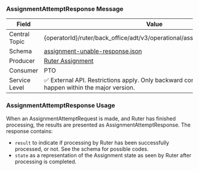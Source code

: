 ### AssignmentAttemptResponse Message
| Field         | Value                                                                                                                       |
|---------------|-----------------------------------------------------------------------------------------------------------------------------|
| Central Topic | {operatorId}/ruter/back_office/adt/v3/operational/assignment/unable/response                                                |
| Schema        | [ assignment-unable-response.json ](json-schemas/operational/assignment/unable/response/assignment-unable-response.json)    |
| Producer      | [Ruter Assignment](https://github.com/orgs/RuterNo/teams/assignment)                                                        |
| Consumer      | PTO                                                                                                                         |
| Service Level | ✅ External API. Restrictions apply. Only backward compatible changes may happen within the major version.                   |

### AssignmentAttemptResponse Usage
When an AssignmentAttemptRequest is made, and Ruter has finished processing, the results are presented as AssignmentAttemptResponse.
The response contains:
- `result` to indicate if processing by Ruter has been successfully processed, or not. See the schema for possible codes.
- `state` as a representation of the Assignment state as seen by Ruter after processing is completed.
